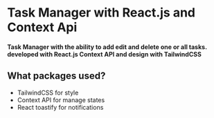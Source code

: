 # Task Manager with React.js and Context Api

<h4> Task Manager with the ability to add edit and delete one or all tasks. developed with React.js Context API and design with TailwindCSS  </h4>

## What packages used?
<ul>
  <li> TailwindCSS for style </li>
  <li> Context API for manage states </li>
  <li> React toastify for notifications </li>
</ul>
